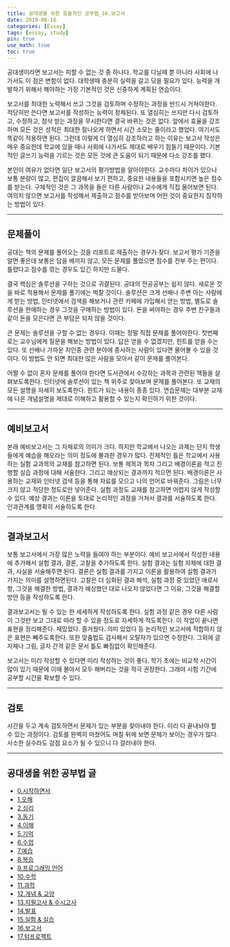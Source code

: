 ```yaml
---
title: 공대생을 위한 효율적인 공부법_16.보고서
date: 2019-08-16
categories: [Essay]
tags: [essay, study]
pin: true
use_math: true
toc: true
---
```


공대생이라면 보고서는 피할 수 없는 것 중 하나다. 학교를 다닐때 뿐 아니라 사회에 나가서도 이 점은 변함이 없다. 대학생때 충분히 실력을 갈고 닦을 필요가 있다. 능력을 개발하기 위해서 해야하는 가장 기본적인 것은 신중하게 계획된 연습이다.

보고서를 최대한 노력해서 쓰고 그것을 검토하며 수정하는 과정을 반드시 거쳐야한다. 적당히만 쓴다면 보고서를 작성하는 능력이 정체된다. 또 열심히는 쓰지만 다시 검토하고, 수정하고, 첨삭 받는 과정을 무시한다면 결국 바뀌는 것은 없다. 앞에서 효율을 강조하며 모든 것은 성적은 최대한 잘나오게 하면서 시간 소모는 줄이라고 했었다. 여기서도 똑같이 적용하면 된다. 그런데 이렇게 더 열심히 강조하라고 하는 이유는 보고서 작성은 매우 중요한데 학교에 있을 때나 사회에 나가서도 제대로 배우기 힘들기 때문이다. 기본적인 글쓰기 능력을 기르는 것은 모든 것에 큰 도움이 되기 때문에 다소 강조를 했다.

본인이 여유가 없다면 일단 보고서의 평가방법을 알아야한다. 교수마다 차이가 있으나 보통 분량이 많고, 편집이 깔끔해서 보기 편하고, 중요한 내용들을 포함시키면 높은 점수를 받는다. 구체적인 것은 그 과목을 들은 다른 사람이나 교수에게 직접 물어보면 된다. 여의치 않으면 보고서를 작성해서 제출하고 점수를 받아보며 어떤 것이 중요한지 짐작하는 방법이 있다.

***

## __문제풀이__

공대는 책의 문제를 풀어오는 것을 리포트로 제출하는 경우가 잦다. 보고서 평가 기준을 알면 좋은데 보통은 답을 베끼지 않고, 모든 문제를 풀었으면 점수를 전부 주는 편이다. 틀렸다고 점수를 깎는 경우도 있긴 하지만 드물다.

결국 핵심은 솔루션을 구하는 것으로 귀결된다. 공대의 전공공부는 쉽지 않다. 새로운 것을 바로 적용해서 문제를 풀기에는 벅찰 것이다. 솔루션은 크게 선배나 주변 아는 사람에게 받는 방법, 인터넷에서 검색을 해보거나 관련 카페에 가입해서 얻는 방법, 별도로 솔루션을 판매하는 경우 그것을 구매하는 방법이 있다. 돈을 써야하는 경우 주변 친구들과 같이 돈을 모은다면 큰 부담은 되지 않을 것이다.

큰 문제는 솔루션을 구할 수 없는 경우다. 이때는 정말 직접 문제를 풀어야한다. 첫번째로는 교수님에게 질문을 해보는 방법이 있다. 답은 얻을 수 없겠지만, 힌트를 얻을 수는 있다. 또 선배나 가까운 지인중 관련 분야에 종사하는 사람이 있다면 물어볼 수 있을 것이다. 이 방법도 안 되면 최대한 많은 사람을 모아서 같이 문제를 풀어본다.

어쩔 수 없이 혼자 문제를 풀어야 한다면 도서관에서 수강하는 과목과 관련된 책들을 살펴보도록한다. 인터넷에 솔루션이 있는 책 위주로 찾아보며 문제를 풀어본다. 또 교재의 모든 설명을 자세히 보도록한다. 힌트가 되는 내용이 종종 있다. 연습문제는 대부분 교재에 나온 개념설명을 제대로 이해하고 활용할 수 있는지 확인하기 위한 것이다.

***

## __예비보고서__

본래 예비보고서는 그 자체로의 의미가 크다. 하지만 학교에서 나오는 과제는 단지 학생들에게 예습을 해오라는 의미 정도에 불과한 경우가 많다. 전체적인 틀은 학교에서 사용하는 실험 교과목의 교재를 참고하면 된다. 보통 제목과 목차 그리고 배경이론을 적고 진행할 실습 과정에 대해 서술한다. 그리고 예상되는 결과까지 적으면 된다. 배경이론은 사용하는 교재와 인터넷 검색 등을 통해 자료를 모으고 나의 언어로 바꿔준다. 그림은 너무 크지 않고 적당한 정도로만 넣어준다. 실험 과정도 교재를 참고하면 어렵지 않게 작성할 수 있다. 예상 결과는 이론을 토대로 논리적인 과정을 거쳐서 결과를 서술하도록 한다. 인과관계를 명확히 서술하도록 한다.

***

## __결과보고서__

보통 보고서에서 가장 많은 노력을 들여야 하는 부분이다. 예비 보고서에서 작성한 내용에 추가해서 실험 결과, 결론, 고찰을 추가하도록 한다. 실험 결과는 실험 자체에 대한 결과, 사실을 서술해주면 된다. 결론은 실험 결과를 가지고 이론을 활용하여 실험 결과가 가지는 의미를 설명하면된다. 고찰은 더 심화된 결과 해석, 실험 과정 중 있었던 애로사항, 그것을 해결한 방법, 결과가 예상했던 대로 나오지 않았다면 그 이유, 그것을 해결할 방안 등을 작성하도록 한다.

결과보고서는 될 수 있는 한 세세하게 작성하도록 한다. 실험 과정 같은 경우 다른 사람이 그것만 보고 그대로 따라 할 수 있을 정도로 자세하게 적도록한다. 이 작업이 끝나면 표현을 정리해준다. 재밌었다. 즐거웠다. 의미 있었다 등 논리적인 보고서에 적합하지 않은 표현은 빼주도록한다. 또한 맞춤법도 검사해서 오탈자가 있으면 수정한다. 그외에 글자체나 그림, 글자 간격 같은 문서 틀도 빠짐없이 확인해준다.

보고서는 미리 작성할 수 있다면 미리 작성하는 것이 좋다. 학기 초에는 비교적 시간이 많이 있기 때문에 이때 몰아서 모두 해버리는 것을 적극 권장한다. 그래야 시험 기간에 공부할 시간을 확보할 수 있다.

***

## __검토__

시간을 두고 계속 검토하면서 문제가 있는 부분을 찾아내야 한다. 미리 다 끝내놔야 할 수 있는 과정이다. 검토를 완벽히 마쳤어도 며칠 뒤에 보면 문제가 보이는 경우가 많다. 사소한 실수라도 감점 요소가 될 수 있으니 다 걸러내야 한다.

***

## __공대생을 위한 공부법 글__

- [0.시작하면서](https://chalgx.github.io/essay/AdviceforUniversity0)
- [1.오해](https://chalgx.github.io/essay/AdviceforUniversity1)
- [2.심리](https://chalgx.github.io/essay/AdviceforUniversity2)
- [3.동기](https://chalgx.github.io/essay/AdviceforUniversity3)
- [4.이해](https://chalgx.github.io/essay/AdviceforUniversity4)
- [5.기억](https://chalgx.github.io/essay/AdviceforUniversity5)
- [6.수업](https://chalgx.github.io/essay/AdviceforUniversity6)
- [7.예습](https://chalgx.github.io/essay/AdviceforUniversity7)
- [8.복습](https://chalgx.github.io/essay/AdviceforUniversity8)
- [9.프로그래밍 언어](https://chalgx.github.io/essay/AdviceforUniversity9)
- [10.수학](https://chalgx.github.io/essay/AdviceforUniversity10)
- [11.과학](https://chalgx.github.io/essay/AdviceforUniversity11)
- [12.개념 & 교양](https://chalgx.github.io/essay/AdviceforUniversity12)
- [13.지필고사 & 수시고사](https://chalgx.github.io/essay/AdviceforUniversity13)
- [14.발표](https://chalgx.github.io/essay/AdviceforUniversity14)
- [15.실험 & 실습](https://chalgx.github.io/essay/AdviceforUniversity15)
- [16.보고서](https://chalgx.github.io/essay/AdviceforUniversity16)
- [17.텀프로젝트](https://chalgx.github.io/essay/AdviceforUniversity17)